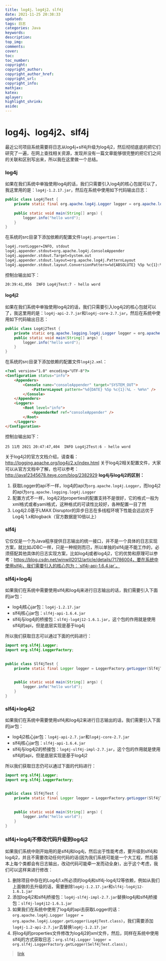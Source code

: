 ```yaml
---
title: log4j、log4j2、slf4j
date: 2021-11-25 20:38:33
updated:
tags: 日志
categories: Java
keywords: 
description:
top_img:
comments:
cover:
toc:
toc_number:
copyright:
copyright_author:
copyright_author_href:
copyright_url:
copyright_info:
mathjax:
katex:
aplayer:
highlight_shrink:
aside:
---
```


# log4j、log4j2、slf4j

最近公司项目系统需要将日志从log4j+slf4j升级为log4j2，然后彻彻底底的把它们研究了一遍，在网上查找相关资源，发现并没有一篇文章能够很完整的把它们之间的关联和区别写出来，所以我在这里做一个总结。

### log4j

如果在我们系统中单独使用log4j的话，我们只需要引入log4j的核心包就可以了，我这里用的是：`log4j-1.2.17.jar`，然后在系统中使用如下代码输出日志：

```java
public class Log4jTest {
	private static final org.apache.log4j.Logger logger = org.apache.log4j.Logger.getLogger(Log4jTest.class);
	
	public static void main(String[] args) {
		logger.info("hello word");
	}
}
```

在系统的src目录下添加依赖的配置文件`log4j.properties`：

```xml
log4j.rootLogger=INFO, stdout
log4j.appender.stdout=org.apache.log4j.ConsoleAppender
log4j.appender.stdout.Target=System.out
log4j.appender.stdout.layout=org.apache.log4j.PatternLayout
log4j.appender.stdout.layout.ConversionPattern=%d{ABSOLUTE} %5p %c{1}:%L - %m%n
```

控制台输出如下：

```shell
20:39:41,056  INFO Log4jTest:7 - hello word
```

#### log4j2

如果在我们系统中单独使用log4j2的话，我们只需要引入log4j2的核心包就可以了，我这里用的是：`log4j-api-2.7.jar`和`log4j-core-2.7.jar`，然后在系统中使用如下代码输出日志：

```java
public class Log4j2Test {
	private static org.apache.logging.log4j.Logger logger = org.apache.logging.log4j.LogManager.getLogger(Log4jTest.class);
	public static void main(String[] args) {
		logger.info("hello word");
	}
}
```

在系统的src目录下添加依赖的配置文件`log4j2.xml`：

```html
<?xml version="1.0" encoding="UTF-8"?>
<Configuration status="info">
	<Appenders>
		<Console name="consoleAppender" target="SYSTEM_OUT">
			<PatternLayout pattern="%d{DATE} %5p %c{1}:%L - %m%n" />
		</Console>
	</Appenders>
	<Loggers>
		<Root level="info">
			<AppenderRef ref="consoleAppender" />
		</Root>
	</Loggers>
</Configuration>
```

控制台输出如下：

```shell
25 11月 2021 20:47:47,404  INFO Log4j2Test:6 - hello word
```

关于log4j2的官方文档介绍，请查看：http://logging.apache.org/log4j/2.x/index.html
关于log4j2相关配置文件，大家可以从官方文档中了解，也可以参考：http://java12345678.iteye.com/blog/2382929
**log4j与log4j2的区别：**

1. 获取Logger的api不一样，log4j的api为`org.apache.log4j.Logger`，而log4j2的api为`org.apache.logging.log4j.Logger`
2. 配置方式不一样，log4j2对properties的配置支持不是很好，它的格式一般为xml格式或者yaml格式，这种格式的可读性比较好，各种配置一目了然
3. Log4j2.0基于LMAX Disruptor的异步日志在多线程环境下性能会远远优于Log4j 1.x和logback（官方数据是10倍以上）

### **slf4j**

它仅仅是一个为Java程序提供日志输出的统一接口，并不是一个具体的日志实现方案，就比如JDBC一样，只是一种规则而已，所以单独的slf4j是不能工作的，必须搭配其他具体的日志实现方案，比如log4j或者log4j2，它的优势和原理可以参考：https://blog.csdn.net/winwill2012/article/details/71786004，要在系统中使用slf4j，我们需要引入的核心包为：`slf4j-api-1.6.4.jar`。

### slf4j+log4j

如果我们在系统中需要使用slf4j和log4j来进行日志输出的话，我们需要引入下面的jar包：

+ log4j核心jar包：`log4j-1.2.17.jar`
+ slf4j核心jar包：`slf4j-api-1.6.4.jar`
+ slf4j与log4j的桥接包：`slf4j-log4j12-1.6.1.jar`，这个包的作用就是使用slf4j的api，但是底层实现是基于log4j

所以我们获取日志可以通过下面的代码进行：

```java
import org.slf4j.Logger;
import org.slf4j.LoggerFactory;
 
 
public class Slf4jTest {
	private static final Logger logger = LoggerFactory.getLogger(Slf4jTest2.class);
 
 
	public static void main(String[] args) {
		logger.info("hello world");
	}
}
```

### slf4j+log4j2

如果我们在系统中需要使用slf4j和log4j2来进行日志输出的话，我们需要引入下面的jar包：

+ log4j2核心jar包：`log4j-api-2.7.jar`和`log4j-core-2.7.jar`
+ slf4j核心jar包：`slf4j-api-1.6.4.jar`
+ slf4j与log4j2的桥接包：`log4j-slf4j-impl-2.7.jar`，这个包的作用就是使用slf4j的api，但是底层实现是基于log4j2

所以我们获取日志仍可以通过下面的代码进行：

```java
import org.slf4j.Logger;
import org.slf4j.LoggerFactory;
 
 
public class Slf4jTest {
	private static final Logger logger = LoggerFactory.getLogger(Slf4jTest2.class);
 
 
	public static void main(String[] args) {
		logger.info("hello world");
	}
}
```

### slf4j+log4j不修改代码升级到log4j2

如果我们系统中刚开始用的是slf4j和log4j，然后出于性能考虑，要升级到slf4j和log4j2，并且不需要改动任何代码的话(因为我们系统可能是一个大工程，然后基本上每个类都会有日志输出，改动代码可能牵一发而动全身)，出于这个考虑，我们可以这样来进行修改：

1. 删除项目中存在的Log4j1.x所必须的log4j和slf4j-log4j12等依赖，例如从我们上面做的去升级的话，需要删除`log4j-1.2.17.jar`和`slf4j-log4j12-1.6.1.jar`
2. 添加log4j2和slf4j桥接包：`log4j-slf4j-impl-2.7.jar`替换log4j和slf4j桥接包：`slf4j-log4j12-1.6.1.jar`
3. 如果我们在系统中使用了log4j的api去获取Logger的话：`org.apache.log4j.Logger logger = org.apache.log4j.Logger.getLogger(Log4jTest.class)`，我们需要添加`log4j-1.2-api-2.7.jar`去替换`log4j-1.2.17.jar`
4. 将log4j的properties文件修改为log4j2的xml文件，然后，同样在系统中使用slf4j的方式获取日志：`org.slf4j.Logger logger = org.slf4j.LoggerFactory.getLogger(Self4jTest.class);`

> [link](https://blog.csdn.net/HarderXin/article/details/80422903)